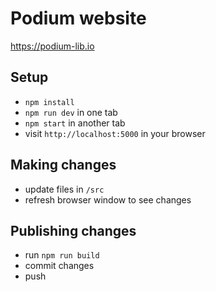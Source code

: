 # Podium website

https://podium-lib.io

## Setup

-   `npm install`
-   `npm run dev` in one tab
-   `npm start` in another tab
-   visit `http://localhost:5000` in your browser

## Making changes

-   update files in `/src`
-   refresh browser window to see changes

## Publishing changes

-   run `npm run build`
-   commit changes
-   push

